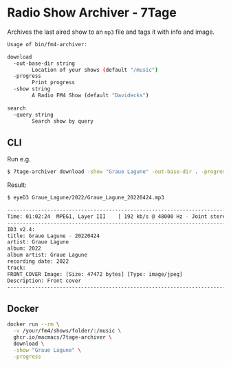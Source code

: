 # Radio Show Archiver - 7Tage

Archives the last aired show to an `mp3` file and tags it with info and image.

```bash
Usage of bin/fm4-archiver:

download
  -out-base-dir string
        Location of your shows (default "/music")
  -progress
        Print progress
  -show string
        A Radio FM4 Show (default "Davidecks")
        
search
  -query string
        Search show by query
```

## CLI

Run e.g.

```bash
$ 7tage-archiver download -show "Graue Lagune" -out-base-dir . -progress
```

Result:

```bash
$ eyeD3 Graue_Lagune/2022/Graue_Lagune_20220424.mp3

----------------------------------------------------------------------------
Time: 01:02:24	MPEG1, Layer III	[ 192 kb/s @ 48000 Hz - Joint stereo ]
----------------------------------------------------------------------------
ID3 v2.4:
title: Graue Lagune - 20220424
artist: Graue Lagune
album: 2022
album artist: Graue Lagune
recording date: 2022
track:
FRONT_COVER Image: [Size: 47472 bytes] [Type: image/jpeg]
Description: Front cover
----------------------------------------------------------------------------
```

## Docker

```bash
docker run --rm \
  -v /your/fm4/shows/folder/:/music \
  ghcr.io/macmacs/7tage-archiver \
  download \
  -show "Graue Lagune" \
  -progress
```